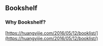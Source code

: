 ## Bookshelf

### Why Bookshelf?

[https://huangyijie.com/2016/05/12/booklist/](https://huangyijie.com/2016/05/12/booklist/)
